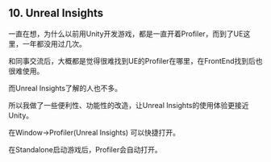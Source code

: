 ## 10. Unreal Insights

一直在想，为什么以前用Unity开发游戏，都是一直开着Profiler，而到了UE这里，一年都没用过几次。

和同事交流后，大概都是觉得很难找到UE的Profiler在哪里，在FrontEnd找到后也很难使用。

而Unreal Insights了解的人也不多。

所以我做了一些便利性、功能性的改造，让Unreal Insights的使用体验更接近Unity。

在Window->Profiler(Unreal Insights) 可以快捷打开。

在Standalone启动游戏后，Profiler会自动打开。

